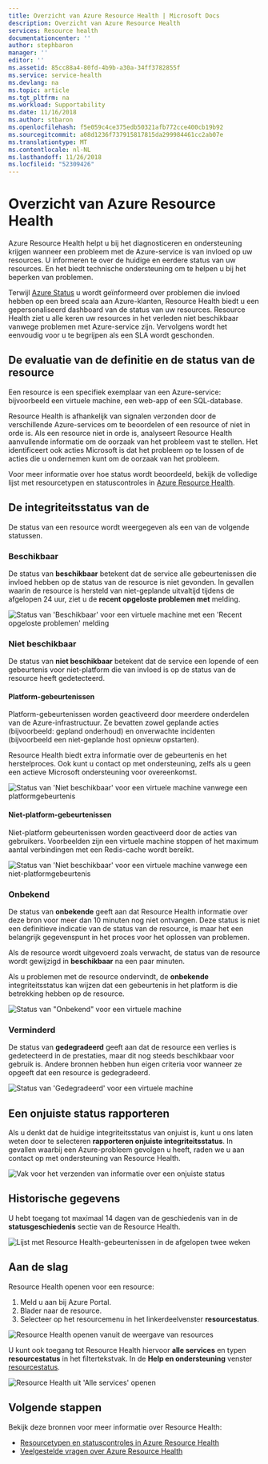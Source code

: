 ```yaml
---
title: Overzicht van Azure Resource Health | Microsoft Docs
description: Overzicht van Azure Resource Health
services: Resource health
documentationcenter: ''
author: stephbaron
manager: ''
editor: ''
ms.assetid: 85cc88a4-80fd-4b9b-a30a-34ff3782855f
ms.service: service-health
ms.devlang: na
ms.topic: article
ms.tgt_pltfrm: na
ms.workload: Supportability
ms.date: 11/16/2018
ms.author: stbaron
ms.openlocfilehash: f5e059c4ce375edb50321afb772cce400cb19b92
ms.sourcegitcommit: a08d1236f737915817815da299984461cc2ab07e
ms.translationtype: MT
ms.contentlocale: nl-NL
ms.lasthandoff: 11/26/2018
ms.locfileid: "52309426"
---
```

# <a name="azure-resource-health-overview"></a>Overzicht van Azure Resource Health
 
Azure Resource Health helpt u bij het diagnosticeren en ondersteuning krijgen wanneer een probleem met de Azure-service is van invloed op uw resources. U informeren te over de huidige en eerdere status van uw resources. En het biedt technische ondersteuning om te helpen u bij het beperken van problemen.

Terwijl [Azure Status](https://status.azure.com) u wordt geïnformeerd over problemen die invloed hebben op een breed scala aan Azure-klanten, Resource Health biedt u een gepersonaliseerd dashboard van de status van uw resources. Resource Health ziet u alle keren uw resources in het verleden niet beschikbaar vanwege problemen met Azure-service zijn. Vervolgens wordt het eenvoudig voor u te begrijpen als een SLA wordt geschonden. 

## <a name="resource-definition-and-health-assessment"></a>De evaluatie van de definitie en de status van de resource
Een resource is een specifiek exemplaar van een Azure-service: bijvoorbeeld een virtuele machine, een web-app of een SQL-database.

Resource Health is afhankelijk van signalen verzonden door de verschillende Azure-services om te beoordelen of een resource of niet in orde is. Als een resource niet in orde is, analyseert Resource Health aanvullende informatie om de oorzaak van het probleem vast te stellen. Het identificeert ook acties Microsoft is dat het probleem op te lossen of de acties die u ondernemen kunt om de oorzaak van het probleem. 

Voor meer informatie over hoe status wordt beoordeeld, bekijk de volledige lijst met resourcetypen en statuscontroles in [Azure Resource Health](resource-health-checks-resource-types.md).

## <a name="health-status"></a>De integriteitsstatus van de
De status van een resource wordt weergegeven als een van de volgende statussen.

### <a name="available"></a>Beschikbaar
De status van **beschikbaar** betekent dat de service alle gebeurtenissen die invloed hebben op de status van de resource is niet gevonden. In gevallen waarin de resource is hersteld van niet-geplande uitvaltijd tijdens de afgelopen 24 uur, ziet u de **recent opgeloste problemen met** melding.

![Status van 'Beschikbaar' voor een virtuele machine met een 'Recent opgeloste problemen' melding](./media/resource-health-overview/Available.png)

### <a name="unavailable"></a>Niet beschikbaar
De status van **niet beschikbaar** betekent dat de service een lopende of een gebeurtenis voor niet-platform die van invloed is op de status van de resource heeft gedetecteerd.

#### <a name="platform-events"></a>Platform-gebeurtenissen
Platform-gebeurtenissen worden geactiveerd door meerdere onderdelen van de Azure-infrastructuur. Ze bevatten zowel geplande acties (bijvoorbeeld: gepland onderhoud) en onverwachte incidenten (bijvoorbeeld een niet-geplande host opnieuw opstarten).

Resource Health biedt extra informatie over de gebeurtenis en het herstelproces. Ook kunt u contact op met ondersteuning, zelfs als u geen een actieve Microsoft ondersteuning voor overeenkomst.

![Status van 'Niet beschikbaar' voor een virtuele machine vanwege een platformgebeurtenis](./media/resource-health-overview/Unavailable.png)

#### <a name="non-platform-events"></a>Niet-platform-gebeurtenissen
Niet-platform gebeurtenissen worden geactiveerd door de acties van gebruikers. Voorbeelden zijn een virtuele machine stoppen of het maximum aantal verbindingen met een Redis-cache wordt bereikt.

![Status van 'Niet beschikbaar' voor een virtuele machine vanwege een niet-platformgebeurtenis](./media/resource-health-overview/Unavailable_NonPlatform.png)

### <a name="unknown"></a>Onbekend
De status van **onbekende** geeft aan dat Resource Health informatie over deze bron voor meer dan 10 minuten nog niet ontvangen. Deze status is niet een definitieve indicatie van de status van de resource, is maar het een belangrijk gegevenspunt in het proces voor het oplossen van problemen.

Als de resource wordt uitgevoerd zoals verwacht, de status van de resource wordt gewijzigd in **beschikbaar** na een paar minuten.

Als u problemen met de resource ondervindt, de **onbekende** integriteitsstatus kan wijzen dat een gebeurtenis in het platform is die betrekking hebben op de resource.

![Status van "Onbekend" voor een virtuele machine](./media/resource-health-overview/Unknown.png)

### <a name="degraded"></a>Verminderd
De status van **gedegradeerd** geeft aan dat de resource een verlies is gedetecteerd in de prestaties, maar dit nog steeds beschikbaar voor gebruik is.
Andere bronnen hebben hun eigen criteria voor wanneer ze opgeeft dat een resource is gedegradeerd.

![Status van 'Gedegradeerd' voor een virtuele machine](./media/resource-health-overview/degraded.png)

## <a name="reporting-an-incorrect-status"></a>Een onjuiste status rapporteren
Als u denkt dat de huidige integriteitsstatus van onjuist is, kunt u ons laten weten door te selecteren **rapporteren onjuiste integriteitsstatus**. In gevallen waarbij een Azure-probleem gevolgen u heeft, raden we u aan contact op met ondersteuning van Resource Health. 

![Vak voor het verzenden van informatie over een onjuiste status](./media/resource-health-overview/incorrect-status.png)

## <a name="historical-information"></a>Historische gegevens
U hebt toegang tot maximaal 14 dagen van de geschiedenis van in de **statusgeschiedenis** sectie van de Resource Health. 

![Lijst met Resource Health-gebeurtenissen in de afgelopen twee weken](./media/resource-health-overview/history-blade.png)

## <a name="getting-started"></a>Aan de slag
Resource Health openen voor een resource:
1.  Meld u aan bij Azure Portal.
2.  Blader naar de resource.
3.  Selecteer op het resourcemenu in het linkerdeelvenster **resourcestatus**.

![Resource Health openen vanuit de weergave van resources](./media/resource-health-overview/from-resource-blade.png)

U kunt ook toegang tot Resource Health hiervoor **alle services** en typen **resourcestatus** in het filtertekstvak. In de **Help en ondersteuning** venster [resourcestatus](https://ms.portal.azure.com/#blade/Microsoft_Azure_Monitoring/AzureMonitoringBrowseBlade/resourceHealth).

![Resource Health uit 'Alle services' openen](./media/resource-health-overview/FromOtherServices.png)

## <a name="next-steps"></a>Volgende stappen

Bekijk deze bronnen voor meer informatie over Resource Health:
-  [Resourcetypen en statuscontroles in Azure Resource Health](resource-health-checks-resource-types.md)
-  [Veelgestelde vragen over Azure Resource Health](resource-health-faq.md)




